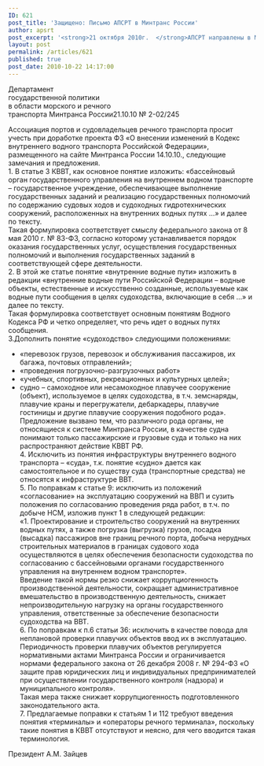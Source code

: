```yaml
---
ID: 621
post_title: 'Защищено: Письмо АПСРТ в Минтранс России'
author: apsrt
post_excerpt: '<strong>21 октября 2010г.  </strong>АПСРТ направлены в Минтранс России письмом за №2-02/245 замечания и предложения по проекту федерального закона &quot;О внесении изменений в Кодекс внутреннего водного траспорта Российской Федерации&quot;, размещенному на сайте Министерства  14.10.2010г.'
layout: post
permalink: /articles/621
published: true
post_date: 2010-10-22 14:17:00
---
```

Департамент  
государственной политики  
в области морского и речного  
транспорта Минтранса России21.10.10 № 2-02/245   
  
  
  
Ассоциация портов и судовладельцев речного транспорта просит учесть при доработке проекта ФЗ «О внесении изменений в Кодекс внутреннего водного транспорта Российской Федерации», размещенного на сайте Минтранса России 14.10.10., следующие замечания и предложения.   
1\. В статье 3 КВВТ, как основное понятие изложить: «бассейновый орган государственного управления на внутреннем водном транспорте – государственное учреждение, обеспечивающее выполнение государственных заданий и реализацию государственных полномочий по содержанию судовых ходов и судоходных гидротехнических сооружений, расположенных на внутренних водных путях …» и далее по тексту.  
Такая формулировка соответствует смыслу федерального закона от 8 мая 2010 г. № 83-ФЗ, согласно которому устанавливается порядок оказания государственных услуг, осуществления государственных полномочий и выполнения государственных заданий в соответствующей сфере деятельности.  
2\. В этой же статье понятие «внутренние водные пути» изложить в редакции «внутренние водные пути Российской Федерации – водные объекты, естественные и искусственно созданные, используемые как водные пути сообщения в целях судоходства, включающие в себя …» и далее по тексту.   
Такая формулировка соответствует основным понятиям Водного Кодекса РФ и четко определяет, что речь идет о водных путях сообщения.  
3\.Дополнить понятие «судоходство» следующими положениями:  
- «перевозок грузов, перевозок и обслуживания пассажиров, их багажа, почтовых отправлений»;  
- «проведения погрузочно-разгрузочных работ»  
- «учебных, спортивных, рекреационных и культурных целей»;  
- судно – самоходное или несамоходное плавучее сооружение (объект), используемое в целях судоходства, в т.ч. земснаряды, плавучие краны и перегружатели, дебаркадеры, плавучие гостиницы и другие плавучие сооружения подобного рода».  
Предложение вызвано тем, что различного рода органы, не относящиеся к системе Минтранса России, в качестве судна понимают только пассажирские и грузовые суда и только на них распространяют действие КВВТ РФ.  
4\. Исключить из понятия инфраструктуры внутреннего водного транспорта – «суда», т.к. понятие «судно» дается как самостоятельное и по существу суда (транспортные средства) не относятся к инфраструктуре ВВТ.  
5\. По поправкам к статье 9: исключить из положений «согласование» на эксплуатацию сооружений на ВВП и сузить положения по согласованию проведения ряда работ, в т.ч. по добыче НСМ, изложив пункт 1 в следующей редакции:   
«1. Проектирование и строительство сооружений на внутренних водных путях, а также погрузка (выгрузка) грузов, посадка (высадка) пассажиров вне границ речного порта, добыча нерудных строительных материалов в границах судового хода осуществляются в целях обеспечения безопасности судоходства по согласованию с бассейновыми органами государственного управления на внутреннем водном транспорте».  
Введение такой нормы резко снижает коррупциогенность производственной деятельности, сокращает административное вмешательство в производственную деятельность, снижает непроизводительную нагрузку на органы государственного управления, ответственные за обеспечение безопасности судоходства на ВВТ.  
6\. По поправкам к п.6 статьи 36: исключить в качестве повода для неплановой проверки плавучих объектов ввод их в эксплуатацию.  
Периодичность проверки плавучих объектов регулируется нормативными актами Минтранса России и ограничивается нормами федерального закона от 26 декабря 2008 г. № 294-ФЗ «О защите прав юридических лиц и индивидуальных предпринимателей при осуществлении государственного контроля (надзора) и муниципального контроля».  
Такая мера также снижает коррупциогенность подготовленного законодательного акта.   
7\. Предлагаемые поправки к статьям 1 и 112 требуют введения понятия «терминалы» и «операторы речного терминала», поскольку такие понятия в КВВТ отсутствуют и неясно, для чего вводится такая терминология.   
  
  
  
  
  
  
Президент А.М. Зайцев